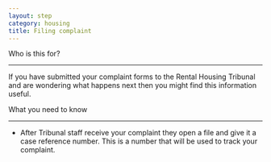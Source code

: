 ```yaml
---
layout: step
category: housing
title: Filing complaint 
---
```

<div class="intro">
  <div class="header"><i class="fa fa-fw fa-users" aria-hidden="true"></i> Who is this for?</div>
  <hr>
  <div class="content">
    <p>If you have submitted your complaint forms to the Rental Housing Tribunal and are wondering what happens next then you might find this information useful.</p>
  </div>
</div>

<div class="summary">
  <div class="header"><i class="fa fa-fw fa-exclamation-circle" aria-hidden="true"></i> What you need to know</div>
  <hr>
  <div class="content">
    <ul class="fa-ul">
      <li>
        <i class="fa-li fa fa-info-circle"></i>After Tribunal staff receive your complaint they open a file and give it a case reference number. This is a number that will be used to track your complaint.
      </li>
    </ul>
  </div>
</div>
